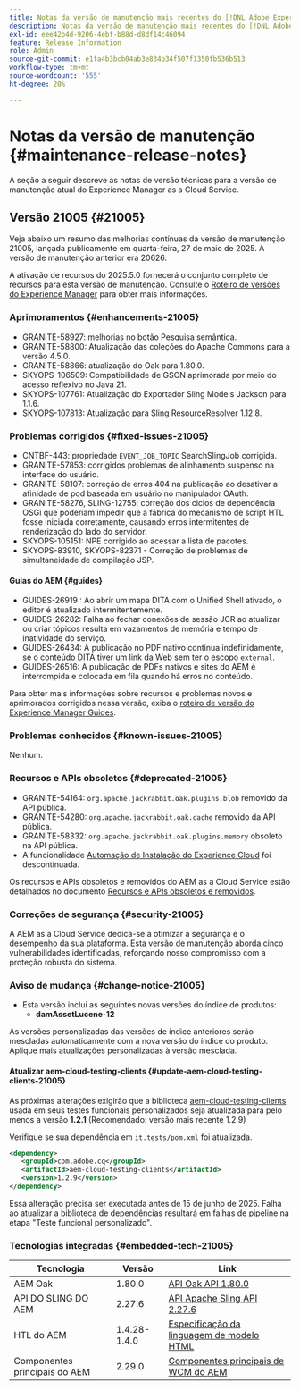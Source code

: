 ```yaml
---
title: Notas da versão de manutenção mais recentes do [!DNL Adobe Experience Manager] as a Cloud Service.
description: Notas da versão de manutenção mais recentes do [!DNL Adobe Experience Manager] as a Cloud Service.
exl-id: eee42b4d-9206-4ebf-b88d-d8df14c46094
feature: Release Information
role: Admin
source-git-commit: e1fa4b3bcb04ab3e834b34f507f1350fb536b513
workflow-type: tm+mt
source-wordcount: '555'
ht-degree: 20%

---
```



# Notas da versão de manutenção {#maintenance-release-notes}

A seção a seguir descreve as notas de versão técnicas para a versão de manutenção atual do Experience Manager as a Cloud Service.

## Versão 21005 {#21005}

Veja abaixo um resumo das melhorias contínuas da versão de manutenção 21005, lançada publicamente em quarta-feira, 27 de maio de 2025. A versão de manutenção anterior era 20626.

A ativação de recursos do 2025.5.0 fornecerá o conjunto completo de recursos para esta versão de manutenção. Consulte o [Roteiro de versões do Experience Manager](https://experienceleague.adobe.com/en/docs/experience-manager-release-information/aem-release-updates/update-releases-roadmap) para obter mais informações.

### Aprimoramentos {#enhancements-21005}

* GRANITE-58927: melhorias no botão Pesquisa semântica.
* GRANITE-58800: Atualização das coleções do Apache Commons para a versão 4.5.0.
* GRANITE-58866: atualização do Oak para 1.80.0.
* SKYOPS-106509: Compatibilidade de GSON aprimorada por meio do acesso reflexivo no Java 21.
* SKYOPS-107761: Atualização do Exportador Sling Models Jackson para 1.1.6.
* SKYOPS-107813: Atualização para Sling ResourceResolver 1.12.8.

### Problemas corrigidos {#fixed-issues-21005}

* CNTBF-443: propriedade `EVENT_JOB_TOPIC` SearchSlingJob corrigida.
* GRANITE-57853: corrigidos problemas de alinhamento suspenso na interface do usuário.
* GRANITE-58107: correção de erros 404 na publicação ao desativar a afinidade de pod baseada em usuário no manipulador OAuth.
* GRANITE-58276, SLING-12755: correção dos ciclos de dependência OSGi que poderiam impedir que a fábrica do mecanismo de script HTL fosse iniciada corretamente, causando erros intermitentes de renderização do lado do servidor.
* SKYOPS-105151: NPE corrigido ao acessar a lista de pacotes.
* SKYOPS-83910, SKYOPS-82371 - Correção de problemas de simultaneidade de compilação JSP.

#### Guias do AEM {#guides}

* GUIDES-26919 : Ao abrir um mapa DITA com o Unified Shell ativado, o editor é atualizado intermitentemente.
* GUIDES-26282: Falha ao fechar conexões de sessão JCR ao atualizar ou criar tópicos resulta em vazamentos de memória e tempo de inatividade do serviço.
* GUIDES-26434: A publicação no PDF nativo continua indefinidamente, se o conteúdo DITA tiver um link da Web sem ter o escopo `external`.
* GUIDES-26516: A publicação de PDFs nativos e sites do AEM é interrompida e colocada em fila quando há erros no conteúdo.

Para obter mais informações sobre recursos e problemas novos e aprimorados corrigidos nessa versão, exiba o [roteiro de versão do Experience Manager Guides](https://experienceleague.adobe.com/en/docs/experience-manager-guides/using/release-info/aem-guides-releases-roadmap).

### Problemas conhecidos {#known-issues-21005}

Nenhum.

### Recursos e APIs obsoletos {#deprecated-21005}

* GRANITE-54164: `org.apache.jackrabbit.oak.plugins.blob` removido da API pública.
* GRANITE-54280: `org.apache.jackrabbit.oak.cache` removido da API pública.
* GRANITE-58332: `org.apache.jackrabbit.oak.plugins.memory` obsoleto na API pública.
* A funcionalidade [Automação de Instalação do Experience Cloud](/help/sites-cloud/integrating/adobe-analytics-exc-setup-automation.md) foi descontinuada.

Os recursos e APIs obsoletos e removidos do AEM as a Cloud Service estão detalhados no documento [Recursos e APIs obsoletos e removidos](/help/release-notes/deprecated-removed-features.md).

### Correções de segurança {#security-21005}

A AEM as a Cloud Service dedica-se a otimizar a segurança e o desempenho da sua plataforma. Esta versão de manutenção aborda cinco vulnerabilidades identificadas, reforçando nosso compromisso com a proteção robusta do sistema.

### Aviso de mudança {#change-notice-21005}

* Esta versão inclui as seguintes novas versões do índice de produtos:
   * **damAssetLucene-12**

As versões personalizadas das versões de índice anteriores serão mescladas automaticamente com a nova versão do índice do produto. Aplique mais atualizações personalizadas à versão mesclada.

#### Atualizar aem-cloud-testing-clients {#update-aem-cloud-testing-clients-21005}

As próximas alterações exigirão que a biblioteca [aem-cloud-testing-clients](https://github.com/adobe/aem-testing-clients) usada em seus testes funcionais personalizados seja atualizada para pelo menos a versão **1.2.1** (Recomendado: versão mais recente 1.2.9)

Verifique se sua dependência em `it.tests/pom.xml` foi atualizada.

```xml
<dependency>
   <groupId>com.adobe.cq</groupId>
   <artifactId>aem-cloud-testing-clients</artifactId>
   <version>1.2.9</version>
</dependency>
```

Essa alteração precisa ser executada antes de 15 de junho de 2025.
Falha ao atualizar a biblioteca de dependências resultará em falhas de pipeline na etapa &quot;Teste funcional personalizado&quot;.

### Tecnologias integradas {#embedded-tech-21005}

| Tecnologia | Versão | Link |
|---|---|---|
| AEM Oak | 1.80.0 | [API Oak API 1.80.0](https://www.javadoc.io/doc/org.apache.jackrabbit/oak-api/1.80.0/index.html) |
| API DO SLING DO AEM | 2.27.6 | [API Apache Sling API 2.27.6](https://www.javadoc.io/doc/org.apache.sling/org.apache.sling.api/latest/index.html) |
| HTL do AEM | 1.4.28-1.4.0 | [Especificação da linguagem de modelo HTML](https://github.com/adobe/htl-spec) |
| Componentes principais do AEM | 2.29.0 | [Componentes principais de WCM do AEM](https://github.com/adobe/aem-core-wcm-components) |
